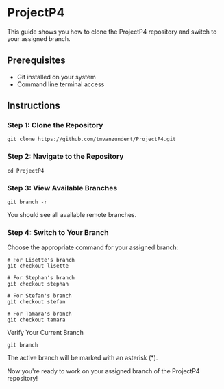 # ProjectP4

This guide shows you how to clone the ProjectP4 repository and switch to your assigned branch.

## Prerequisites
- Git installed on your system
- Command line terminal access

## Instructions

### Step 1: Clone the Repository

```shell
git clone https://github.com/tmvanzundert/ProjectP4.git
```

### Step 2: Navigate to the Repository

```shell
cd ProjectP4
```

### Step 3: View Available Branches

```shell
git branch -r
```

You should see all available remote branches.

### Step 4: Switch to Your Branch
Choose the appropriate command for your assigned branch:

```shell
# For Lisette's branch
git checkout lisette

# For Stephan's branch
git checkout stephan

# For Stefan's branch
git checkout stefan

# For Tamara's branch
git checkout tamara
```

Verify Your Current Branch

```
git branch
```

The active branch will be marked with an asterisk (*).

Now you're ready to work on your assigned branch of the ProjectP4 repository!
